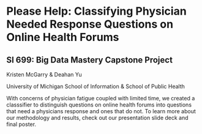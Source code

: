 # Please Help: Classifying Physician Needed Response Questions on Online Health Forums
## SI 699: Big Data Mastery Capstone Project
Kristen McGarry & Deahan Yu

University of Michigan School of Information & School of Public Health

With concerns of physician fatigue coupled with limited time, we created a classsifier to distinguish questions on online health forums into questions that need a physicians response and ones that do not. To learn more about our methodology and results, check out our presentation slide deck and final poster. 
